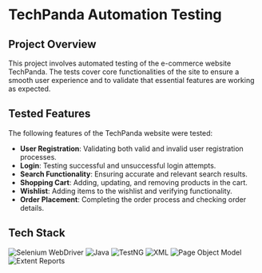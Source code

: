 # TechPanda Automation Testing

## Project Overview
This project involves automated testing of the e-commerce website TechPanda. The tests cover core functionalities of the site to ensure a smooth user experience and to validate that essential features are working as expected.

## Tested Features
The following features of the TechPanda website were tested:
- **User Registration**: Validating both valid and invalid user registration processes.
- **Login**: Testing successful and unsuccessful login attempts.
- **Search Functionality**: Ensuring accurate and relevant search results.
- **Shopping Cart**: Adding, updating, and removing products in the cart.
- **Wishlist**: Adding items to the wishlist and verifying functionality.
- **Order Placement**: Completing the order process and checking order details.

## Tech Stack
![Selenium WebDriver](https://img.shields.io/badge/Selenium_WebDriver-43B02A?style=flat-square&logo=selenium&logoColor=white)
![Java](https://img.shields.io/badge/Java-007396?style=flat-square&logo=java&logoColor=white)
![TestNG](https://img.shields.io/badge/TestNG-DC322F?style=flat-square&logo=testng&logoColor=white)
![XML](https://img.shields.io/badge/XML-FF8C00?style=flat-square&logo=xml&logoColor=white)
![Page Object Model](https://img.shields.io/badge/Page_Object_Model-4CAF50?style=flat-square&logo=git&logoColor=white)
![Extent Reports](https://img.shields.io/badge/Extent_Reports-FF6347?style=flat-square&logo=github&logoColor=white)
